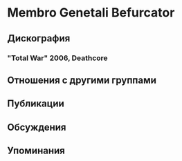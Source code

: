 # Membro Genetali Befurcator



## Дискография

### "Total War" 2006, Deathcore




## Отношения с другими группами


## Публикации


## Обсуждения


## Упоминания

